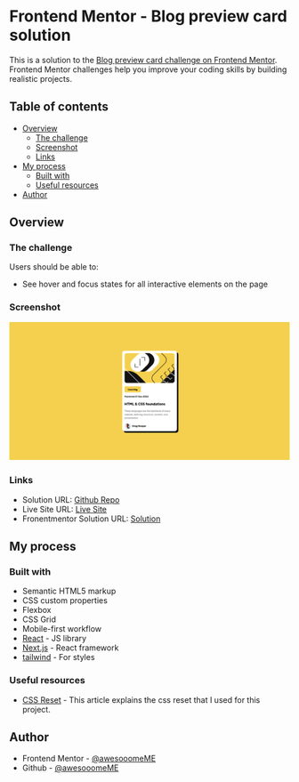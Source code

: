 # Frontend Mentor - Blog preview card solution

This is a solution to the [Blog preview card challenge on Frontend Mentor](https://www.frontendmentor.io/challenges/blog-preview-card-ckPaj01IcS). Frontend Mentor challenges help you improve your coding skills by building realistic projects. 

## Table of contents

- [Overview](#overview)
  - [The challenge](#the-challenge)
  - [Screenshot](#screenshot)
  - [Links](#links)
- [My process](#my-process)
  - [Built with](#built-with)
  - [Useful resources](#useful-resources)
- [Author](#author)

## Overview

### The challenge

Users should be able to:

- See hover and focus states for all interactive elements on the page

### Screenshot

![screenshot](screenshot.png)

### Links

- Solution URL: [Github Repo](https://github.com/awesooomeME/blog_preview_card)
- Live Site URL: [Live Site](https://blog-preview-card-ten.vercel.app/)
- Fronentmentor Solution URL: [Solution](https://www.frontendmentor.io/solutions/blog-preview-card-with-nextjs-VYW2fRiZ_x)

## My process

### Built with

- Semantic HTML5 markup
- CSS custom properties
- Flexbox
- CSS Grid
- Mobile-first workflow
- [React](https://reactjs.org/) - JS library
- [Next.js](https://nextjs.org/) - React framework
- [tailwind](https://tailwindcss.com/) - For styles

### Useful resources

- [CSS Reset](https://www.joshwcomeau.com/css/custom-css-reset/) - This article explains the css reset that I used for this project.

## Author

- Frontend Mentor - [@awesooomeME](https://www.frontendmentor.io/profile/awesooomeME)
- Github - [@awesooomeME](https://github.com/awesooomeME)